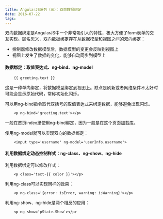 ```yaml
---
title: AngularJS系列（三）：双向数据绑定
date: 2016-07-22
tags:
---
```


双向数据绑定是AngularJS中一个非常吸引人的特性，极大方便了form表单的交互实现。顾名思义，双向数据绑定存在从数据模型和视图之间的双向绑定：

* 控制器修改数据模型后，数据模型的变更会反映到视图上
* 视图上发生了数据的变化，能够自动同步到模型上

#### 数据绑定：取值表达式、ng-bind、ng-model

		{{ greeting.text }}
		
这是一种单向绑定，将数据模型绑定到视图上。缺点是刷新或者网络条件不太好时可能会显示原始代码，常称初始化闪烁。

可以用ng-bind指令取代双括号的取值表达式来绑定数据，能够避免出现闪烁。
	
		<p ng-bind='greeting.text'></p>

一般在首页index里使用ng-bind绑定，因为一般是在这个页面加载库。

使用ng-model就可以实现双向的数据绑定：

		<input type='username' ng-model='userInfo.username'>

#### 利用数据绑定动态控制样式：ng-class、ng-show、ng-hide
		
利用数据绑定可以修改样式：
		
		<p class='text-{{ color }}'></p>
		
利用ng-class可以实现同样的效果：

		<p ng-class='{error: isError, warning: isWarning}'></p>
		
利用ng-show、ng-hide是两个相反的应用：

		<p ng-show='pState.Show'></p>		
		



